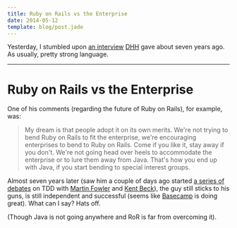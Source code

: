```yaml
---
title: Ruby on Rails vs the Enterprise
date: 2014-05-12
template: blog/post.jade
---
```


Yesterday, I stumbled upon [an interview][infoworld] [DHH][dhh] gave about
seven years ago. As usually, pretty strong language.

---

Ruby on Rails vs the Enterprise
============================

One of his comments (regarding the future of Ruby on Rails),
for example, was:

> My dream is that people adopt it on its own merits. We're not trying to bend
> Ruby on Rails to fit the enterprise, we're encouraging enterprises to bend
> to Ruby on Rails. Come if you like it, stay away if you don't. We're not
> going head over heels to accommodate the enterprise or to lure them away
> from Java. That's how you end up with Java, if you start bending to special
> interest groups.

Almost seven years later (saw him a couple of days ago started [a series of
debates][is tdd dead] on TDD with [Martin Fowler][fowler] and
[Kent Beck][beck]), the guy still sticks to his guns, is still independent and
successful (seems like [Basecamp][bc] is doing great). What can I say?
Hats off.

(Though Java is not going anywhere and RoR is far from overcoming it).

[infoworld]: http://www.infoworld.com/d/developer-world/rails-creator-java-and-other-junk-017
[dhh]: http://en.wikipedia.org/wiki/David_Heinemeier_Hansson
[is tdd dead]: https://plus.google.com/events/ci2g23mk0lh9too9bgbp3rbut0k
[fowler]: http://martinfowler.com/
[beck]: http://en.wikipedia.org/wiki/Kent_Beck
[bc]: https://basecamp.com/
